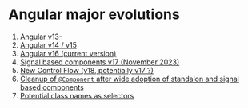 # Angular major evolutions

1. [Angular v13-](./v13-.ts)
2. [Angular v14 / v15](./v14-15.ts)
3. [Angular v16 (current version)](<./v16-(current).ts>)
4. [Signal based components v17 (November 2023)](<./signal-based-(next-v17).ts>)
5. [New Control Flow (v18, potentially v17 ?)](<./control-flow-(next-v17-18).ts>)
6. [Cleanup of `@Component` after wide adoption of standalon and signal based components](<./at-component-clean-up-(after-wide-adoption).ts>)
7. [Potential class names as selectors](<./class-name-as-selector-(maybe).ts>)
